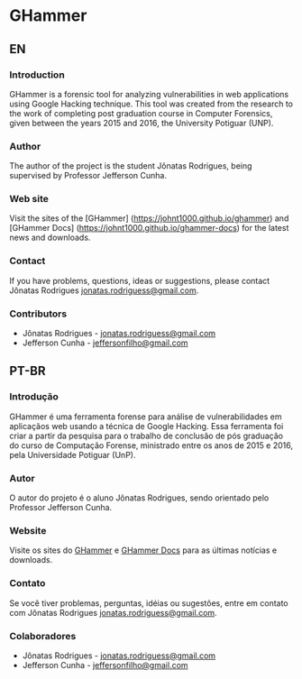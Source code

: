 # GHammer

## EN
### Introduction
GHammer is a forensic tool for analyzing vulnerabilities in web applications using Google Hacking technique. This tool was created from the research to the work of completing post graduation course in Computer Forensics, given between the years 2015 and 2016, the University Potiguar (UNP).

### Author
The author of the project is the student Jônatas Rodrigues, being supervised by Professor Jefferson Cunha.

### Web site
Visit the sites of the [GHammer] (https://johnt1000.github.io/ghammer) and [GHammer Docs] (https://johnt1000.github.io/ghammer-docs) for the latest news and downloads.

### Contact
If you have problems, questions, ideas or suggestions, please contact Jônatas Rodrigues <jonatas.rodriguess@gmail.com>.

### Contributors
- Jônatas Rodrigues - <jonatas.rodriguess@gmail.com>
- Jefferson Cunha - <jeffersonfilho@gmail.com>


## PT-BR
### Introdução
GHammer é uma ferramenta forense para análise de vulnerabilidades em aplicaçãos web usando a técnica de Google Hacking. Essa ferramenta foi criar a partir da pesquisa para o trabalho de conclusão de pós graduação do curso de Computação Forense, ministrado entre os anos de 2015 e 2016, pela Universidade Potiguar (UnP).

### Autor
O autor do projeto é o aluno Jônatas Rodrigues, sendo orientado pelo Professor Jefferson Cunha.

### Website
Visite os sites do [GHammer](https://johnt1000.github.io/ghammer) e [GHammer Docs](https://johnt1000.github.io/ghammer-docs) para as últimas notícias e downloads.

### Contato
Se você tiver problemas, perguntas, idéias ou sugestões, entre em contato com Jônatas Rodrigues <jonatas.rodriguess@gmail.com>.

### Colaboradores
- Jônatas Rodrigues - <jonatas.rodriguess@gmail.com>
- Jefferson Cunha - <jeffersonfilho@gmail.com>
